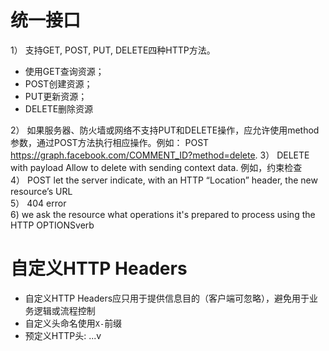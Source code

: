 # 统一接口

1）	支持GET, POST, PUT, DELETE四种HTTP方法。
- 使用GET查询资源；
- POST创建资源；
- PUT更新资源；
- DELETE删除资源
 
2）	如果服务器、防火墙或网络不支持PUT和DELETE操作，应允许使用method参数，通过POST方法执行相应操作。例如：
POST https://graph.facebook.com/COMMENT_ID?method=delete.
3）	DELETE with payload
Allow to delete with sending context data.  例如，约束检查  
4）	POST
let the server indicate, with an HTTP “Location” header, the new resource’s URL  
5）	404 error  
6) we ask the resource what operations it's prepared to process using the HTTP OPTIONSverb

# 自定义HTTP Headers
- 自定义HTTP Headers应只用于提供信息目的（客户端可忽略），避免用于业务逻辑或流程控制
- 自定义头命名使用`X-`前缀  
- 预定义HTTP头:
  ...v
